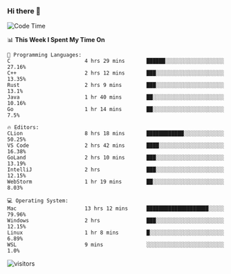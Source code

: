 ### Hi there 👋

<!--
**CrazyCollin/crazycollin** is a ✨ _special_ ✨ repository because its `README.md` (this file) appears on your GitHub profile.

Here are some ideas to get you started:

- 🔭 I’m currently working on ...
- 🌱 I’m currently learning ...
- 👯 I’m looking to collaborate on ...
- 🤔 I’m looking for help with ...
- 💬 Ask me about ...
- 📫 How to reach me: ...
- 😄 Pronouns: ...
- ⚡ Fun fact: ...
-->

<!--START_SECTION:waka-->
![Code Time](http://img.shields.io/badge/Code%20Time-169%20hrs%2026%20mins-blue)

📊 **This Week I Spent My Time On** 

```text
💬 Programming Languages: 
C                        4 hrs 29 mins       ██████░░░░░░░░░░░░░░░░░░░   27.16% 
C++                      2 hrs 12 mins       ███░░░░░░░░░░░░░░░░░░░░░░   13.35% 
Rust                     2 hrs 9 mins        ███░░░░░░░░░░░░░░░░░░░░░░   13.1% 
Java                     1 hr 40 mins        ██░░░░░░░░░░░░░░░░░░░░░░░   10.16% 
Go                       1 hr 14 mins        ██░░░░░░░░░░░░░░░░░░░░░░░   7.5%

🔥 Editors: 
CLion                    8 hrs 18 mins       ████████████░░░░░░░░░░░░░   50.25% 
VS Code                  2 hrs 42 mins       ████░░░░░░░░░░░░░░░░░░░░░   16.38% 
GoLand                   2 hrs 10 mins       ███░░░░░░░░░░░░░░░░░░░░░░   13.19% 
IntelliJ                 2 hrs               ███░░░░░░░░░░░░░░░░░░░░░░   12.15% 
WebStorm                 1 hr 19 mins        ██░░░░░░░░░░░░░░░░░░░░░░░   8.03%

💻 Operating System: 
Mac                      13 hrs 12 mins      ████████████████████░░░░░   79.96% 
Windows                  2 hrs               ███░░░░░░░░░░░░░░░░░░░░░░   12.15% 
Linux                    1 hr 8 mins         █░░░░░░░░░░░░░░░░░░░░░░░░   6.89% 
WSL                      9 mins              ░░░░░░░░░░░░░░░░░░░░░░░░░   1.0%

```


<!--END_SECTION:waka-->


![visitors](https://visitor-badge.glitch.me/badge?page_id=crazycollin.crazycollin&left_color=green&right_color=red)
